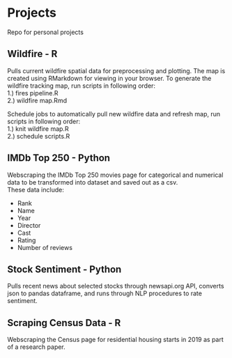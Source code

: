 # Projects
Repo for personal projects

## Wildfire - R
Pulls current wildfire spatial data for preprocessing and plotting. The map is created using RMarkdown for viewing in your browser.
To generate the wildfire tracking map, run scripts in following order:  
1.) fires pipeline.R   
2.) wildfire map.Rmd  

Schedule jobs to automatically pull new wildfire data and refresh map, run scripts in following order:  
1.) knit wildfire map.R  
2.) schedule scripts.R  

## IMDb Top 250 - Python
Webscraping the IMDb Top 250 movies page for categorical and numerical data to be transformed into dataset and saved out as a csv.  
These data include:  
- Rank
- Name
- Year
- Director
- Cast
- Rating
- Number of reviews

## Stock Sentiment - Python
Pulls recent news about selected stocks through newsapi.org API, converts json to pandas dataframe, and runs through NLP procedures to rate sentiment.

## Scraping Census Data - R
Webscraping the Census page for residential housing starts in 2019 as part of a research paper.
